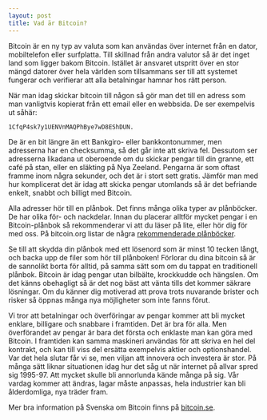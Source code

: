 ```yaml
---
layout: post
title: Vad är Bitcoin?
---
```


Bitcoin är en ny typ av valuta som kan användas över internet från en dator, mobiltelefon eller surfplatta. Till skillnad från andra valutor så är det inget land som ligger bakom Bitcoin. Istället är ansvaret utspritt över en stor mängd datorer över hela världen som tillsammans ser till att systemet fungerar och verifierar att alla betalningar hamnar hos rätt person.

När man idag skickar bitcoin till någon så gör man det till en adress som man vanligtvis kopierat från ett email eller en webbsida. De ser exempelvis ut såhär:

    1CfqP4sk7y1UENVnMAQPhBye7wD8EShDUN. 

De är en bit längre än ett Bankgiro- eller bankkontonummer, men adresserna har en checksumma, så det går inte att skriva fel. Dessutom ser adresserna likadana ut oberoende om du skickar pengar till din granne, ett café på stan, eller en släkting på Nya Zeeland. Pengarna är som oftast framme inom några sekunder, och det är i stort sett gratis. Jämför man med hur komplicerat det är idag att skicka pengar utomlands så är det befriande enkelt, snabbt och billigt med Bitcoin.

Alla adresser hör till en plånbok. Det finns många olika typer av plånböcker. De har olika för- och nackdelar. Innan du placerar alltför mycket pengar i en Bitcoin-plånbok så rekommenderar vi att du läser på lite, eller hör dig för med oss. På bitcoin.org listar de några <a href="http://bitcoin.org/en/choose-your-wallet">rekommenderade plånböcker</a>.

Se till att skydda din plånbok med ett lösenord som är minst 10 tecken långt, och backa upp de filer som hör till plånboken! Förlorar du dina bitcoin så är de sannolikt borta för alltid, på samma sätt som om du tappat en traditionell plånbok. Bitcoin är idag pengar utan bilbälte, krockkudde och hängslen. Om det känns obehagligt så är det nog bäst att vänta tills det kommer säkrare lösningar. Om du känner dig motiverad att prova trots nuvarande brister och risker så öppnas många nya möjligheter som inte fanns förut.

Vi tror att betalningar och överföringar av pengar kommer att bli mycket enklare, billigare och snabbare i framtiden. Det är bra för alla. Men överförandet av pengar är bara det första och enklaste man kan göra med Bitcoin. I framtiden kan samma maskineri användas för att skriva en hel del kontrakt, och kan till viss del ersätta exempelvis aktier och optionshandel. Var det hela slutar får vi se, men viljan att innovera och investera är stor. På många sätt liknar situationen idag hur det såg ut när internet på allvar spred sig 1995-97. Att mycket skulle bli annorlunda kände många på sig. Vår vardag kommer att ändras, lagar måste anpassas, hela industrier kan bli ålderdomliga, nya träder fram.

Mer bra information på Svenska om Bitcoin finns på <a class="external-link" href="http://www.bitcoin.se" target="_self" title="">bitcoin.se</a>.
